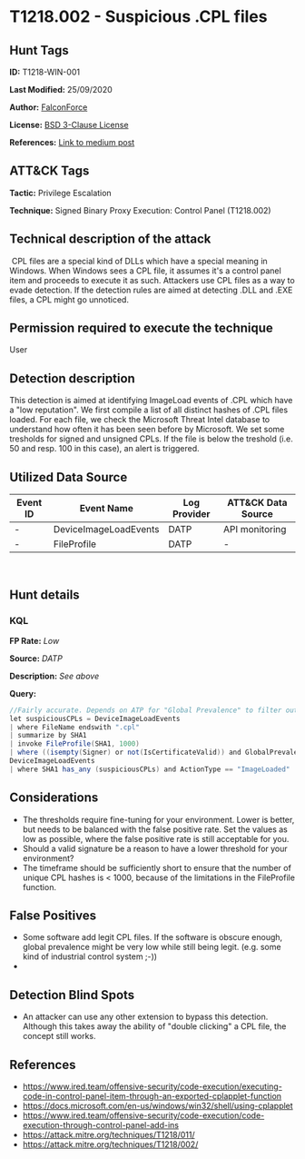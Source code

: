# T1218.002 - Suspicious .CPL files

## Hunt Tags

**ID:** T1218-WIN-001

**Last Modified:** 25/09/2020 

**Author:** [FalconForce](https://falconforce.nl/)

**License:** [BSD 3-Clause License](https://github.com/FalconForceTeam/FalconFriday/blob/master/LICENSE)

**References:** [Link to medium post](TODO)

## ATT&CK Tags

**Tactic:** Privilege Escalation

**Technique:** Signed Binary Proxy Execution: Control Panel (T1218.002)
​

## Technical description of the attack
​
CPL files are a special kind of DLLs which have a special meaning in Windows. When Windows sees a CPL file, it assumes it's a control panel item and proceeds to execute it as such. Attackers use CPL files as a way to evade detection. If the detection rules are aimed at detecting .DLL and .EXE files, a CPL might go unnoticed. 

## Permission required to execute the technique

User

## Detection description

This detection is aimed at identifying ImageLoad events of .CPL which have a "low reputation". We first compile a list of all distinct hashes of .CPL files loaded. For each file, we check the Microsoft Threat Intel database to understand how often it has been seen before by Microsoft. We set some tresholds for signed and unsigned CPLs. If the file is below the treshold (i.e. 50 and resp. 100 in this case), an alert is triggered.  

## Utilized Data Source
| Event ID | Event Name | Log Provider | ATT&CK Data Source |
|---------|---------|----------|---------|
| - | DeviceImageLoadEvents | DATP | API monitoring |
| - | FileProfile | DATP | -  |
​
## Hunt details

### KQL
**FP Rate:** *Low*

**Source:** *DATP*

**Description:** *See above*

**Query:**

```C#
//Fairly accurate. Depends on ATP for "Global Prevalence" to filter out false positives.
let suspiciousCPLs = DeviceImageLoadEvents
| where FileName endswith ".cpl"
| summarize by SHA1
| invoke FileProfile(SHA1, 1000)
| where ((isempty(Signer) or not(IsCertificateValid)) and GlobalPrevalence < 100) or GlobalPrevalence < 50;
DeviceImageLoadEvents
| where SHA1 has_any (suspiciousCPLs) and ActionType == "ImageLoaded"
```

## Considerations

* The thresholds require fine-tuning for your environment. Lower is better, but needs to be balanced with the false positive rate. Set the values as low as possible, where the false positive rate is still acceptable for you. 
* Should a valid signature be a reason to have a lower threshold for your environment? 
* The timeframe should be sufficiently short to ensure that the number of unique CPL hashes is < 1000, because of the limitations in the FileProfile function.

## False Positives

* Some software add legit CPL files. If the software is obscure enough, global prevalence might be very low while still being legit. (e.g. some kind of industrial control system ;-))
* 

## Detection Blind Spots

* An attacker can use any other extension to bypass this detection. Although this takes away the ability of "double clicking" a CPL file, the concept still works. 

## References

* https://www.ired.team/offensive-security/code-execution/executing-code-in-control-panel-item-through-an-exported-cplapplet-function
* https://docs.microsoft.com/en-us/windows/win32/shell/using-cplapplet
* https://www.ired.team/offensive-security/code-execution/code-execution-through-control-panel-add-ins
* https://attack.mitre.org/techniques/T1218/011/
* https://attack.mitre.org/techniques/T1218/002/

